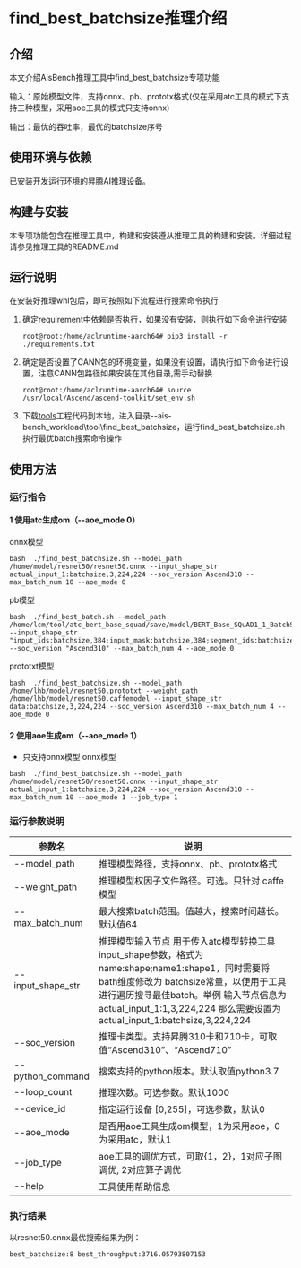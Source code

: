# find_best_batchsize推理介绍

## 介绍
本文介绍AisBench推理工具中find_best_batchsize专项功能

输入：原始模型文件，支持onnx、pb、prototx格式(仅在采用atc工具的模式下支持三种模型，采用aoe工具的模式只支持onnx)

输出：最优的吞吐率，最优的batchsize序号

## 使用环境与依赖
已安装开发运行环境的昇腾AI推理设备。

## 构建与安装
本专项功能包含在推理工具中，构建和安装遵从推理工具的构建和安装。详细过程请参见推理工具的README.md

## 运行说明
在安装好推理whl包后，即可按照如下流程进行搜索命令执行
1. 确定requirement中依赖是否执行，如果没有安装，则执行如下命令进行安装
    ```
    root@root:/home/aclruntime-aarch64# pip3 install -r ./requirements.txt
    ```

2. 确定是否设置了CANN包的环境变量，如果没有设置，请执行如下命令进行设置，注意CANN包路径如果安装在其他目录,需手动替换
    ```
    root@root:/home/aclruntime-aarch64# source  /usr/local/Ascend/ascend-toolkit/set_env.sh
    ```

3. 下载[tools](https://github.com/Ascend/tools)工程代码到本地，进入目录--ais-bench_workload\tool\find_best_batchsize，运行find_best_batchsize.sh 执行最优batch搜索命令操作

## 使用方法

 ### 运行指令
 #### 1 使用atc生成om（--aoe_mode 0）
 onnx模型
```
bash  ./find_best_batchsize.sh --model_path /home/model/resnet50/resnet50.onnx --input_shape_str actual_input_1:batchsize,3,224,224 --soc_version Ascend310 --max_batch_num 10 --aoe_mode 0
```
pb模型
```
bash  ./find_best_batch.sh --model_path /home/lcm/tool/atc_bert_base_squad/save/model/BERT_Base_SQuAD1_1_BatchSize_None.pb --input_shape_str "input_ids:batchsize,384;input_mask:batchsize,384;segment_ids:batchsize,384" --soc_version "Ascend310" --max_batch_num 4 --aoe_mode 0
```
prototxt模型
```
bash  ./find_best_batchsize.sh --model_path /home/lhb/model/resnet50.prototxt --weight_path /home/lhb/model/resnet50.caffemodel --input_shape_str data:batchsize,3,224,224 --soc_version Ascend310 --max_batch_num 4 --aoe_mode 0
```
 #### 2 使用aoe生成om（--aoe_mode 1）
- 只支持onnx模型
 onnx模型
```
bash  ./find_best_batchsize.sh --model_path /home/model/resnet50/resnet50.onnx --input_shape_str actual_input_1:batchsize,3,224,224 --soc_version Ascend310 --max_batch_num 10 --aoe_mode 1 --job_type 1
```

### 运行参数说明

| 参数名   | 说明                            |
| -------- | ------------------------------- |
| --model_path  | 推理模型路径，支持onnx、pb、prototx格式           |
| --weight_path  | 推理模型权因子文件路径。可选。只针对 caffe模型           |
| --max_batch_num | 最大搜索batch范围。值越大，搜索时间越长。默认值64      |
| --input_shape_str  | 推理模型输入节点 用于传入atc模型转换工具input_shape参数，格式为 name:shape;name1:shape1，同时需要将bath维度修改为 batchsize常量，以便用于工具进行遍历搜寻最佳batch。举例  输入节点信息为 actual_input_1:1,3,224,224  那么需要设置为 actual_input_1:batchsize,3,224,224        |
| --soc_version | 推理卡类型。支持昇腾310卡和710卡，可取值“Ascend310”、“Ascend710”                |
| --python_command | 搜索支持的python版本。默认取值python3.7      |
| --loop_count   | 推理次数。可选参数。默认1000 |
| --device_id   | 指定运行设备 [0,255]，可选参数，默认0 |
| --aoe_mode |是否用aoe工具生成om模型，1为采用aoe，0为采用atc，默认1|
| --job_type|aoe工具的调优方式，可取{1，2}，1对应子图调优, 2对应算子调优|
| --help| 工具使用帮助信息                  |

### 执行结果

以resnet50.onnx最优搜索结果为例：

```
best_batchsize:8 best_throughput:3716.05793807153
```
